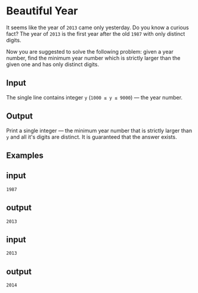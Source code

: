 # Beautiful Year

It seems like the year of `2013` came only yesterday. Do you know a curious fact? The year of `2013` is the first year after the old `1987` with only distinct digits.

Now you are suggested to solve the following problem: given a year number, find the minimum year number which is strictly larger than the given one and has only distinct digits.

## Input

The single line contains integer `y` (`1000 ≤ y ≤ 9000`) — the year number.

## Output

Print a single integer — the minimum year number that is strictly larger than `y` and all it's digits are distinct. It is guaranteed that the answer exists.

## Examples

## input

```shell
1987
```

## output

```shell
2013
```

## input

```shell
2013
```

## output

```shell
2014
```
